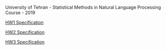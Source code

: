 University of Tehran - Statistical Methods in Natural Language Processing Course - 2019


[HW1 Specification](http://dsp.ut.ac.ir/en/wp-content/uploads/2019/10/StatNLP-HW1-Prob-1398-1.pdf)


[HW2 Specification](http://dsp.ut.ac.ir/en/wp-content/uploads/2019/11/StatNLP-HW2-IR-1398-1.pdf)


[HW3 Specification](http://dsp.ut.ac.ir/en/wp-content/uploads/2019/12/StatNLP-HW3-Cluster-HMM-1398-1.pdf)
